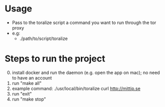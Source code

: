 # Usage
- Pass to the toralize script a command you want to run through the tor proxy
- e.g:
  - ./path/to/script/toralize <command> <command args>


# Steps to run the project
0. install docker and run the daemon (e.g. open the app on mac); no need to have an account
1. run "make all"
2. example command: ./usr/local/bin/toralize curl http://mittip.se
3. run "exit"
4. run "make stop"
